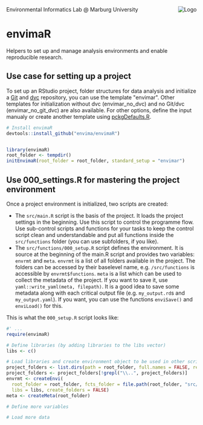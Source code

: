 <img src="https://avatars0.githubusercontent.com/u/44788932?s=200&v=4" align="right" title="Logo">
Environmental Informatics Lab @ Marburg University

# envimaR
Helpers to set up and manage analysis environments and enable reproducible research.

## Use case for setting up a project

To set up an RStudio project, folder structures for data analysis and initialize a [Git](https://git-scm.com/) and [dvc](https://dvc.org/) repository, you can use the template "envimar". Other templates for initialization without dvc (envimar_no_dvc) and no Git/dvc (envimar_no_git_dvc) are also available. For other options, define the input manualy or create another template using [pckgDefaults.R](https://github.com/envima/envimaR/blob/master/R/pckgDefaults.R).

```R
# Install envimaR
devtools::install_github("envima/envimaR")


library(envimaR)
root_folder <- tempdir()
initEnvimaR(root_folder = root_folder, standard_setup = "envimar")

```

## Use 000_settings.R for mastering the project environment

Once a project environment is initialized, two scripts are created:

* The `src/main.R` script is the basis of the project. It loads the project settings in the beginning. Use this script to control the programme flow. Use sub-control scripts and functions for your tasks to keep the control script clean and understandable and put all functions inside the `src/functions` folder (you can use subfolders, if you like).
* The `src/functions/000_setup.R` script defines the environment. It is source at the beginning of the main.R script and provides two variables: `envrmt` and `meta`. `envrmt` is a list of all folders available in the project. The folders can be accessed by their baselevel name, e.g. `/src/functions` is accessible by `envrmt$functions`. `meta` is a list which can be used to collect the metadata of the project. If you want to save it, use `yaml::write_yaml(meta, filepath)`. It is a good idea to save some metadata along with each critical output file (e.g. `my_output.rd`s and `my_output.yaml`). If you want, you can use the functions `enviSave()` and `enviLoad()` for this.

This is what the `000_setup.R` script looks like:

```R
#' ...
require(envimaR)

# Define libraries (by adding libraries to the libs vector)
libs <- c()

# Load libraries and create environment object to be used in other scripts for path navigation
project_folders <- list.dirs(path = root_folder, full.names = FALSE, recursive = TRUE)
project_folders <- project_folders[!grepl("\\..", project_folders)]
envrmt <- createEnvi(
  root_folder = root_folder, fcts_folder = file.path(root_folder, "src/functions/"),  folders = project_folders,
  libs = libs, create_folders = FALSE)
meta <- createMeta(root_folder)

# Define more variables

# Load more data

```

